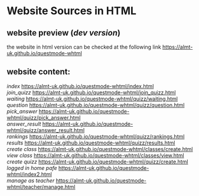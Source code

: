 # Website Sources in HTML

## website preview (*dev version*)
the website in html version can be checked at the following link
https://almt-uk.github.io/questmode-whtml


## website content:
*index*
https://almt-uk.github.io/questmode-whtml/index.html
<br>
*join_quizz*
https://almt-uk.github.io/questmode-whtml/join_quizz.html
<br>
*waiting*
https://almt-uk.github.io/questmode-whtml/quizz/waiting.html
<br>
*question*
https://almt-uk.github.io/questmode-whtml/quizz/question.html
<br>
*pick_answer*
https://almt-uk.github.io/questmode-whtml/quizz/pick_answer.html
<br>
*answer_result*
https://almt-uk.github.io/questmode-whtml/quizz/answer_result.html
<br>
*rankings*
https://almt-uk.github.io/questmode-whtml/quizz/rankings.html
<br>
*results*
https://almt-uk.github.io/questmode-whtml/quizz/results.html
<br>
*create class*
https://almt-uk.github.io/questmode-whtml/classes/create.html
<br>
*view class*
https://almt-uk.github.io/questmode-whtml/classes/view.html
<br>
*create quizz*
https://almt-uk.github.io/questmode-whtml/quizz/create.html
<br>
*logged in home pafe*
https://almt-uk.github.io/questmode-whtml/index2.html
<br>
*manage as teacher*
https://almt-uk.github.io/questmode-whtml/teacher/manage.html
